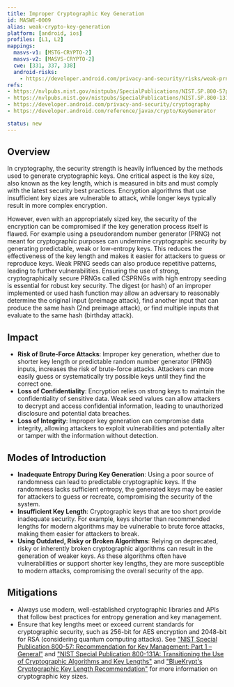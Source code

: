 ```yaml
---
title: Improper Cryptographic Key Generation
id: MASWE-0009
alias: weak-crypto-key-generation
platform: [android, ios]
profiles: [L1, L2]
mappings:
  masvs-v1: [MSTG-CRYPTO-2]
  masvs-v2: [MASVS-CRYPTO-2]
  cwe: [331, 337, 338]
  android-risks: 
    - https://developer.android.com/privacy-and-security/risks/weak-prng
refs:
- https://nvlpubs.nist.gov/nistpubs/SpecialPublications/NIST.SP.800-57pt1r5.pdf
- https://nvlpubs.nist.gov/nistpubs/SpecialPublications/NIST.SP.800-131Ar2.pdf
- https://developer.android.com/privacy-and-security/cryptography
- https://developer.android.com/reference/javax/crypto/KeyGenerator

status: new
---
```


## Overview

In cryptography, the security strength is heavily influenced by the methods used to generate cryptographic keys. One critical aspect is the key size, also known as the key length, which is measured in bits and must comply with the latest security best practices. Encryption algorithms that use insufficient key sizes are vulnerable to attack, while longer keys typically result in more complex encryption.

However, even with an appropriately sized key, the security of the encryption can be compromised if the key generation process itself is flawed. For example using a pseudorandom number generator (PRNG) not meant for cryptographic purposes can undermine cryptographic security by generating predictable, weak or low-entropy keys. This reduces the effectiveness of the key length and makes it easier for attackers to guess or reproduce keys. Weak PRNG seeds can also produce repetitive patterns, leading to further vulnerabilities. Ensuring the use of strong, cryptographically secure PRNGs called CSPRNGs with high entropy seeding is essential for robust key security.
The digest (or hash) of an improper implemented or used hash function may allow an adversary to reasonably determine the original input (preimage attack), find another input that can produce the same hash (2nd preimage attack), or find multiple inputs that evaluate to the same hash (birthday attack).

## Impact

- **Risk of Brute-Force Attacks**: Improper key generation, whether due to shorter key length or predictable random number generator (PRNG) inputs, increases the risk of brute-force attacks. Attackers can more easily guess or systematically try possible keys until they find the correct one.
- **Loss of Confidentiality**: Encryption relies on strong keys to maintain the confidentiality of sensitive data. Weak seed values can allow attackers to decrypt and access confidential information, leading to unauthorized disclosure and potential data breaches.
- **Loss of Integrity**: Improper key generation can compromise data integrity, allowing attackers to exploit vulnerabilities and potentially alter or tamper with the information without detection.

## Modes of Introduction

- **Inadequate Entropy During Key Generation**: Using a poor source of randomness can lead to predictable cryptographic keys. If the randomness lacks sufficient entropy, the generated keys may be easier for attackers to guess or recreate, compromising the security of the system.
- **Insufficient Key Length**: Cryptographic keys that are too short provide inadequate security. For example, keys shorter than recommended lengths for modern algorithms may be vulnerable to brute force attacks, making them easier for attackers to break.
- **Using Outdated, Risky or Broken Algorithms**: Relying on deprecated, risky or inherently broken cryptographic algorithms can result in the generation of weaker keys. As these algorithms often have vulnerabilities or support shorter key lengths, they are more susceptible to modern attacks, compromising the overall security of the app.

## Mitigations

- Always use modern, well-established cryptographic libraries and APIs that follow best practices for entropy generation and key management.
- Ensure that key lengths meet or exceed current standards for cryptographic security, such as 256-bit for AES encryption and 2048-bit for RSA (considering quantum computing attacks). See ["NIST Special Publication 800-57: Recommendation for Key Management: Part 1 – General"](https://nvlpubs.nist.gov/nistpubs/SpecialPublications/NIST.SP.800-57pt1r5.pdf) and ["NIST Special Publication 800-131A: Transitioning the Use of Cryptographic Algorithms and Key Lengths"](https://nvlpubs.nist.gov/nistpubs/SpecialPublications/NIST.SP.800-131Ar2.pdf) and ["BlueKrypt's Cryptographic Key Length Recommendation"](https://www.keylength.com/) for more information on cryptographic key sizes.
